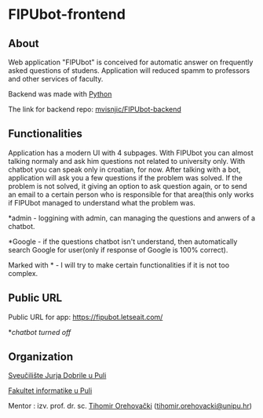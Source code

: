 # FIPUbot-frontend

## About 

Web application "FIPUbot" is conceived for automatic answer on frequently asked questions of studens. Application will reduced spamm to professors and other services of faculty. 

Backend was made with [Python](https://www.python.org/)

The link for backend repo: [mvisnjic/FIPUbot-backend](https://github.com/mvisnjic/FIPUbot-backend)


## Functionalities

Application has a modern UI with 4 subpages. With FIPUbot you can almost talking normaly and ask him questions not related to university only. With chatbot you can speak only in croatian, for now. After talking with a bot, application will ask you a few questions if the problem was solved. 
If the problem is not solved, it giving an option to ask question again, or to send an email to a certain person who is responsible for that area(this only works if FIPUbot managed to understand what the problem was. 

*admin - loggining with admin, can managing the questions and anwers of a chatbot.

*Google - if the questions chatbot isn't understand, then automatically search Google for user(only if response of Google is 100% correct).

Marked with * - I will try to make certain functionalities if it is not too complex.

## Public URL

Public URL for app: https://fipubot.letseait.com/ 

**chatbot turned off*

## Organization

[Sveučilište Jurja Dobrile u Puli](https://www.unipu.hr/)

[Fakultet informatike u Puli](https://fipu.unipu.hr/fipu)

Mentor : izv. prof. dr. sc. [Tihomir Orehovački](https://fipu.unipu.hr/fipu/tihomir.orehovacki) (tihomir.orehovacki@unipu.hr)

